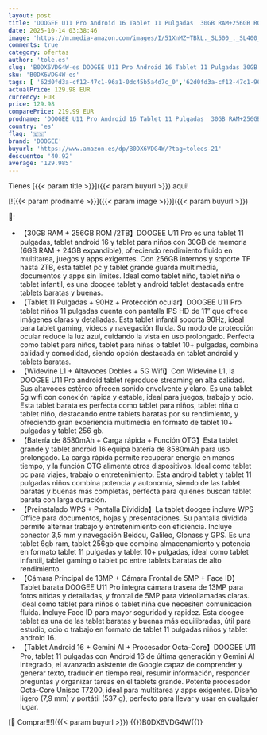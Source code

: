 ```yaml
---
layout: post
title: 'DOOGEE U11 Pro Android 16 Tablet 11 Pulgadas  30GB RAM+256GB ROM/2TB TF  Gemini AI Tablet Gaming Octa-Core  HD IPS 90Hz  8580mAh Batería  5G WiFi/Widevine L1/13MP+5MP/ Face ID/GMS Tablets para Niños'
date: 2025-10-14 03:38:46
image: 'https://m.media-amazon.com/images/I/51XnMZ+TBkL._SL500_._SL400_.jpg'
comments: true
category: ofertas
author: 'tole.es'
slug: 'B0DX6VDG4W-es DOOGEE U11 Pro Android 16 Tablet 11 Pulgadas 30GB...'
sku: 'B0DX6VDG4W-es'
tags: [ '62d0fd3a-cf12-47c1-96a1-0dc45b5a4d7c_0','62d0fd3a-cf12-47c1-96a1-0dc45b5a4d7c_4501','749d7d8e-47fd-431e-8b51-348b70f767e2_0','749d7d8e-47fd-431e-8b51-348b70f767e2_8501','Arborist Merchandising Root','CML-Tech','Computing & Storage','Electrónica','Informática','Self Service','Special Features Stores','Tablets','Vuelta al cole: Informática','android','doogee','🇪🇸', ]
actualPrice: 129.98 EUR
currency: EUR
price: 129.98
comparePrice: 219.99 EUR
prodname: 'DOOGEE U11 Pro Android 16 Tablet 11 Pulgadas  30GB RAM+256GB ROM/2TB TF  Gemini AI Tablet Gaming Octa-Core  HD IPS 90Hz  8580mAh Batería  5G WiFi/Widevine L1/13MP+5MP/ Face ID/GMS Tablets para Niños'
country: 'es'
flag: '🇪🇸'
brand: 'DOOGEE'
buyurl: 'https://www.amazon.es/dp/B0DX6VDG4W/?tag=tolees-21'
descuento: '40.92'
average: '129.985'
---
```


Tienes [{{< param title >}}]({{< param buyurl >}}) aqui!

[![{{< param prodname >}}]({{< param image >}})]({{< param buyurl >}})

🔎:

- 【30GB RAM + 256GB ROM /2TB】DOOGEE U11 Pro es una tablet 11 pulgadas, tablet android 16 y tablet para niños con 30GB de memoria (6GB RAM + 24GB expandible), ofreciendo rendimiento fluido en multitarea, juegos y apps exigentes. Con 256GB internos y soporte TF hasta 2TB, esta tablet pc y tablet grande guarda multimedia, documentos y apps sin límites. Ideal como tablet niño, tablet niña o tablet infantil, es una doogee tablet y android tablet destacada entre tablets baratas y buenas.
- 【Tablet 11 Pulgadas + 90Hz + Protección ocular】DOOGEE U11 Pro tablet niños 11 pulgadas cuenta con pantalla IPS HD de 11” que ofrece imágenes claras y detalladas. Esta tablet infantil soporta 90Hz, ideal para tablet gaming, vídeos y navegación fluida. Su modo de protección ocular reduce la luz azul, cuidando la vista en uso prolongado. Perfecta como tablet para niños, tablet para niñas o tablet 10+ pulgadas, combina calidad y comodidad, siendo opción destacada en tablet android y tablets baratas.
- 【Widevine L1 + Altavoces Dobles + 5G Wifi】Con Widevine L1, la DOOGEE U11 Pro android tablet reproduce streaming en alta calidad. Sus altavoces estéreo ofrecen sonido envolvente y claro. Es una tablet 5g wifi con conexión rápida y estable, ideal para juegos, trabajo y ocio. Esta tablet barata es perfecta como tablet para niños, tablet niña o tablet niño, destacando entre tablets baratas por su rendimiento, y ofreciendo gran experiencia multimedia en formato de tablet 10+ pulgadas y tablet 256 gb.
- 【Batería de 8580mAh + Carga rápida + Función OTG】Esta tablet grande y tablet android 16 equipa batería de 8580mAh para uso prolongado. La carga rápida permite recuperar energía en menos tiempo, y la función OTG alimenta otros dispositivos. Ideal como tablet pc para viajes, trabajo o entretenimiento. Esta android tablet y tablet 11 pulgadas niños combina potencia y autonomía, siendo de las tablet baratas y buenas más completas, perfecta para quienes buscan tablet barata con larga duración.
- 【Preinstalado WPS + Pantalla Dividida】La tablet doogee incluye WPS Office para documentos, hojas y presentaciones. Su pantalla dividida permite alternar trabajo y entretenimiento con eficiencia. Incluye conector 3,5 mm y navegación Beidou, Galileo, Glonass y GPS. Es una tablet 6gb ram, tablet 256gb que combina almacenamiento y potencia en formato tablet 11 pulgadas y tablet 10+ pulgadas, ideal como tablet infantil, tablet gaming o tablet pc entre tablets baratas de alto rendimiento.
- 【Cámara Principal de 13MP + Cámara Frontal de 5MP + Face ID】Tablet barata DOOGEE U11 Pro integra cámara trasera de 13MP para fotos nítidas y detalladas, y frontal de 5MP para videollamadas claras. Ideal como tablet para niños o tablet niña que necesiten comunicación fluida. Incluye Face ID para mayor seguridad y rapidez. Esta doogee tablet es una de las tablet baratas y buenas más equilibradas, útil para estudio, ocio o trabajo en formato de tablet 11 pulgadas niños y tablet android 16.
- 【Tablet Android 16 + Gemini AI + Procesador Octa-Core】DOOGEE U11 Pro, tablet 11 pulgadas con Android 16 de última generación y Gemini AI integrado, el avanzado asistente de Google capaz de comprender y generar texto, traducir en tiempo real, resumir información, responder preguntas y organizar tareas en el tablets grande. Potente procesador Octa-Core Unisoc T7200, ideal para multitarea y apps exigentes. Diseño ligero (7,9 mm) y portátil (537 g), perfecto para llevar y usar en cualquier lugar.

[🛒 Comprar!!!]({{< param buyurl >}})
{{<world>}}B0DX6VDG4W{{</world>}}
